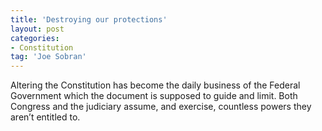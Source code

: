 ```yaml
---
title: 'Destroying our protections'
layout: post
categories:
- Constitution
tag: 'Joe Sobran'
---
```


Altering the Constitution has become the daily business of the Federal Government which the document is supposed to guide and limit. Both Congress and the judiciary assume, and exercise, countless powers they aren’t entitled to.